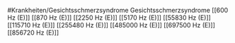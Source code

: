 #Krankheiten/Gesichtsschmerzsyndrome
Gesichtsschmerzsyndrome
[[600 Hz (E)]]
[[870 Hz (E)]]
[[2250 Hz (E)]]
[[5170 Hz (E)]]
[[55830 Hz (E)]]
[[115710 Hz (E)]]
[[255480 Hz (E)]]
[[485000 Hz (E)]]
[[697500 Hz (E)]]
[[856720 Hz (E)]]